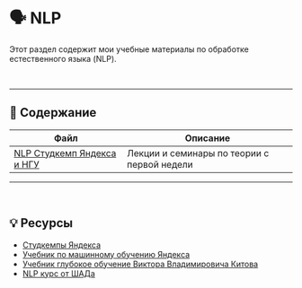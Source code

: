 # 🗣️ NLP

Этот раздел содержит мои учебные материалы по обработке естественного языка (NLP).

<br>

---

## 📂 Содержание

| Файл | Описание |
|------|----------|
| [NLP Студкемп Яндекса и НГУ](./yandex-camp/) | Лекции и семинары по теории с первой недели |

---

<br>

## 💡 Ресурсы

- [Студкемпы Яндекса](https://education.yandex.ru/studcamp#cards-section)
- [Учебник по машинному обучению Яндекса](https://education.yandex.ru/handbook/ml)
- [Учебник глубокое обучение Виктора Владимировича Китова](https://deepmachinelearning.ru/docs/Neural-networks/book-title)
- [NLP курс от ШАДа](https://github.com/yandexdataschool/nlp_course)